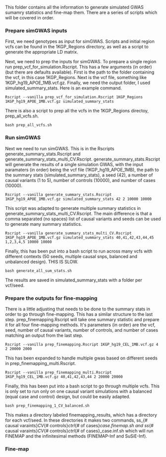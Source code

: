 This folder contains all the information to generate simulated GWAS sumamry statistics and fine-map them. There are a series of scripts which will be covered in order.

### Prepare simGWAS inputs

First, we need genotypes as input for simGWAS. Scripts and initial region vcfs can be found in the 1KGP_Regions directory, as well as a script to generate the appropriate LD matrix.

Next, we need to prep the inputs for simGWAS. To prepare a single region run prep_vcf_for_simulation.Rscript. This has a few arguments (in order) (but there are defaults available). First is the path to the folder containing the vcf, in this case 1KGP_Regions. Next is the vcf file, something like 1KGP_hg19_APOE_1MB.vcf.gz. Finally, we need the output folder, I used simulated_summary_stats. Here is an example command.

```
Rscript --vanilla prep_vcf_for_simulation.Rscript 1KGP_Regions 1KGP_hg19_APOE_1MB.vcf.gz simulated_summary_stats
```

There is also a script to prep all the vcfs in the 1KGP_Regions directoy, prep_all_vcfs.sh.

```
bash prep_all_vcfs.sh
```

### Run simGWAS

Next we need to run simGWAS. This is in the Rscripts generate_summary_stats.Rscript and generate_summary_stats_multi_CV.Rscript. generate_summary_stats.Rscript will generate the results of a single simulation GWAS, with the input paramaters (in order) being the vcf file (1KGP_hg19_APOE_1MB), the path to the summary stats (simulated_summary_stats), a seed (42), a number of causal variants (1 to 5), number of controls (10000), and number of cases (10000). 

```
Rscript --vanilla generate_summary_stats.Rscript 1KGP_hg19_APOE_1MB.vcf.gz simulated_summary_stats 42 2 10000 10000
```
This script was adapted to generate multiple summary statistics in generate_summary_stats_multi_CV.Rscript. The main difference is that a comma separated (no spaces) list of causal variants and seeds can be used to generate many summary statistics.

```
Rscript --vanilla generate_summary_stats_multi_CV.Rscript 1KGP_hg19_APOE_1MB.vcf.gz simulated_summary_stats 40,41,42,43,44,45 1,2,3,4,5 10000 10000
```

Finally, this has been put into a bash script to run across many vcfs with different contexts (50 seeds, multiple causal snps, balanced and unbalanced design). THIS IS SLOW.

```
bash generate_all_sum_stats.sh
```
The results are saved in simulated_summary_stats with a folder per vcf/seed.

### Prepare the outputs for fine-mapping

There is a little adjusting that needs to be done to the summary stats in order to go through fine-mapping. This has a similar structure to the last step. prep_finemapping.Rscript will take one summary statistic and prepare it for all four fine-mapping methods. It's parameters (in order) are the vcf, seed, number of causal variants, number of controls, and number of cases matching an output from the last step.

```
Rscript --vanilla prep_finemapping.Rscript 1KGP_hg19_CEL_1MB.vcf.gz 4 2 20000 2000
```
This has been expanded to handle multiple gwas based on different seeds in prep_finemapping_multi.Rscript. 

```
Rscript --vanilla prep_finemapping_multi.Rscript 1KGP_hg19_CEL_1MB.vcf.gz 40,41,42,43,44 2 20000 20000
```

Finally, this has been put into a bash script to go through multiple vcfs. This is only set to run only on one causal variant simulations with a balanced (equal case and control) design, but could be easily adapted.

```
bash prep_finemapping_1_CV_balanced.sh
```
This makes a directory labeled finemapping_results, which has a directory for each vcf/seed. In these directories it makes two commands, ss_{# causal varaints}_CV_{# controls}_ctrl_{# of cases}_case.finemap.sh and ss_{# causal varaints}_CV_{# controls}_ctrl_{# of cases}_case.inf.sh which will run FINEMAP and the infinitesimal methods (FINEMAP-Inf and SuSiE-Inf).

### Fine-map

